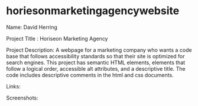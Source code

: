 # horiesonmarketingagencywebsite

Name: David Herring

Project Title : Horiseon Marketing Agency 

Project Description: A webpage for a marketing company who wants a code base that follows accessibility standards so that their site is optimized for search engines. This project has semantic HTML elements, elements that follow a logical order, accessible alt attributes, and a descriptive title. The code includes descriptive comments in the html and css documents.


Links:


Screenshots: 
